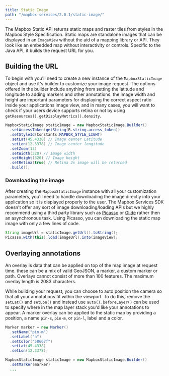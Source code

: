 ```yaml
---
title: Static Image
path: "/mapbox-services/2.0.1/static-image/"
---
```

The Mapbox Static API returns static maps and raster tiles from styles in the Mapbox Style Specification. Static maps are standalone images that can be displayed in an `ImageView` without the aid of a mapping library or API. They look like an embedded map without interactivity or controls. Specific to the Java API, it builds the request URL for you.

## Building the URL
To begin with you'll need to create a new instance of the `MapboxStaticImage` object and use it's builder to customize your image request. The options offered in the builder include anything from setting the latitude and longitude to adding markers and other annotations. the image width and height are important parameters for displaying the correct aspect ratio inside your applications image view, and in many cases, you will want to check if your users device supports retina or not by using `getResources().getDisplayMetrics().density`.

```java
MapboxStaticImage staticImage = new MapboxStaticImage.Builder()
  .setAccessToken(getString(R.string.access_token))
  .setStyleId(Constants.MAPBOX_STYLE_LIGHT)
  .setLat(45.4338) // Image center Latitude
  .setLon(12.3378) // Image center longitude
  .setZoom(13)
  .setWidth(320) // Image width
  .setHeight(320) // Image height
  .setRetina(true) // Retina 2x image will be returned
  .build();
```

### Downloading the image
After creating the `MapboxStaticImage` instance with all your customization parameters, you'll need to handle downloading the image directly into your application so it is displayed properly to the user. The Mapbox Services SDK doesn't offer any sort of image downloading/loading APIs but we highly recommend using a third party library such as [Picasso](http://square.github.io/picasso/) or [Glide](https://github.com/bumptech/glide) rather then an asynchronous task. Using Picasso, you can downloading the static map image with only a few lines of code.

```java
String imageUrl = staticImage.getUrl().toString();
Picasso.with(this).load(imageUrl).into(imageView);
```

## Overlaying annotations
An overlay is data that can be applied on top of the map image at request time. these can be a mix of valid GeoJSON, a marker, a custom marker or path. Overlays cannot consist of more than 100 features. The maximum overlay length is 2083 characters.

While building your request, you can choose to auto position the camera so that all your annotations fit within the viewport. To do this, remove the `setLat()` and `setLon()` and instead use `auto()`. `beforeLayer()` can be used to specify where in the map layer stack you'd like your annotations to appear. A marker overlay can be applied to the static map by providing a position, a name `pin-s`, `pin-m`, or `pin-l`, label and a color. 

```java
Marker marker = new Marker()
  .setName("pin-m")
  .setLabel("a")
  .setColor("50667f")
  .setLat(45.4338)
  .setLon(12.3378);

MapboxStaticImage staticImage = new MapboxStaticImage.Builder()
  .setMarker(marker)
  ...
```
